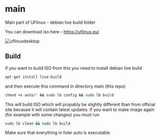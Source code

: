 # main
Main part of UFlinux - debian live build folder

You can download iso here - https://uflinux.eu/

![uflinuxdesktop](https://user-images.githubusercontent.com/35844848/147685144-46d9e5c3-e400-48f6-8e8b-460350cbed56.png)

## Build
if you want to build ISO from this you need to install debian live build

```bash
apt-get install live-build
```

and then execute this command in directory main (this repo)

```bash
chmod +x auto/* && sudo lb config && sudo lb build
```
This will build ISO which will propably be slightly different than from official site because it will contain latest updates. If you want to make image again (for example with some changes) you must run

```bash
sudo lb clean && sudo lb build
```

Make sure that everything in foler auto is executable
